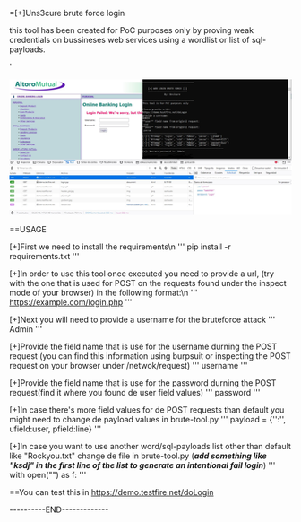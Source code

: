 

=[+]Uns3cure brute force login

this tool has been created for PoC purposes only 
by proving weak credentials on bussineses web services using a wordlist or list of sql-payloads.

'

![HOWTO](https://github.com/jdmg412/Uns3cure-Tools/blob/main/brute-tool/howto-BruteTool.JPG?raw=true)


==USAGE


[+]First we need to install the requirements\n
'''
pip install -r requirements.txt 
'''

[+]In order to use this tool once executed you need to provide a url, 
(try with the one that is used for POST on the requests found under the inspect mode of your browser) in the following format:\n
'''
https://example.com/login.php
'''

[+]Next you will need to provide a username for the bruteforce attack
'''
Admin
'''


[+]Provide the field name that is use for the username durning the POST request
(you can find this information using burpsuit or inspecting the POST request on your browser under /netwok/request)
'''
username
'''

[+]Provide the field name that is use for the password durning the POST request(find it where you found de user field values)
'''
password
'''

[+]In case there's more field values for de POST requests than default you might need to change de payload values in brute-tool.py
'''
payload = {'<field>':'<value>', ufield:user, pfield:line}
'''
    
[+]In case you want to use another word/sql-payloads list other than default like "Rockyou.txt" change de file in brute-tool.py 
(***add something like "ksdj" in the first line of the list to generate an intentional fail login***)
'''
    with open("<file-path>") as f:
'''


==You can test this in https://demo.testfire.net/doLogin



----------END-------------

